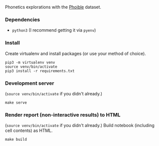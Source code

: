 Phonetics explorations with the [Phoible](https://phoible.github.io/) dataset.

### Dependencies
- `python3` (I recommend getting it via `pyenv`)

### Install
Create virtualenv and install packages (or use your method of choice).
```
pip3 -m virtualenv venv
source venv/bin/activate
pip3 install -r requirements.txt
```

### Development server
(`source venv/bin/activate` if you didn't already.)
```
make serve
```

### Render report (non-interactive results) to HTML
(`source venv/bin/activate` if you didn't already.)
Build notebook (including cell contents) as HTML.
```
make build
```
